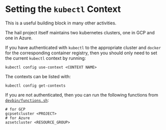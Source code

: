 # Setting the `kubectl` Context

This is a useful building block in many other activities.

The hail project itself maintains two kubernetes clusters, one in GCP and one in
Azure.

If you have authenticated with `kubectl` to the appropriate cluster and `docker`
for the corresponding container registry, then you should only need to set the
current `kubectl` context by running:

```
kubectl config use-context <CONTEXT NAME>
```

The contexts can be listed with:
```
kubectl config get-contexts
```

If you are not authenticated, then you can run the following functions from
[`devbin/functions.sh`](/devbin/functions.sh):

```
# for GCP
gcpsetcluster <PROJECT>
# for Azure
azsetcluster <RESOURCE_GROUP>
```
